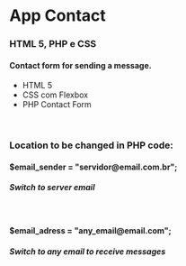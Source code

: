 <h1>App Contact</h1>

<h3>HTML 5, PHP e CSS</h3>

<h4>Contact form for sending a message.</h4>

<ul>
  <li>HTML 5</li>
  <li>CSS com Flexbox</li>
  <li>PHP Contact Form</li>
</ul>

<br/>
<h3>Location to be changed in PHP code:</h3>

<h4>$email_sender = "servidor@email.com.br";</h4>
<h5>Switch to server email</h5>
<br/>
<h4>$email_adress = "any_email@email.com";</h4>
<h5>Switch to any email to receive messages</h5>
